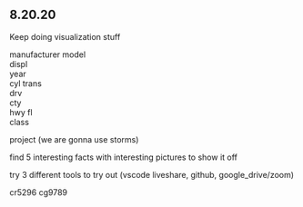 ## 8.20.20

Keep doing visualization stuff

manufacturer 
model    
displ  
year   
cyl 
trans   
drv     
cty   
hwy 
fl    
class
   

project (we are gonna use storms)

find 5 interesting facts with interesting pictures to show it off

try 3 different tools to try out (vscode liveshare, github, google_drive/zoom)

cr5296
cg9789